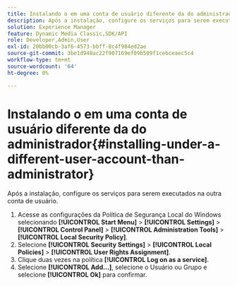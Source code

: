 ```yaml
---
title: Instalando o em uma conta de usuário diferente da do administrador
description: Após a instalação, configure os serviços para serem executados na outra conta de usuário.
solution: Experience Manager
feature: Dynamic Media Classic,SDK/API
role: Developer,Admin,User
exl-id: 20bb00cb-3af6-4573-bbff-8c4f984ed2ae
source-git-commit: 3be1d948ac22f907169ef09b509f1cebceaec5c4
workflow-type: tm+mt
source-wordcount: '64'
ht-degree: 0%

---
```


# Instalando o em uma conta de usuário diferente da do administrador{#installing-under-a-different-user-account-than-administrator}

Após a instalação, configure os serviços para serem executados na outra conta de usuário.

1. Acesse as configurações da Política de Segurança Local do Windows selecionando **[!UICONTROL Start Menu]** > **[!UICONTROL Settings]** > **[!UICONTROL Control Panel]** > **[!UICONTROL Administration Tools]** > **[!UICONTROL Local Security Policy]**.
1. Selecione **[!UICONTROL Security Settings]** > **[!UICONTROL Local Policies]** > **[!UICONTROL User Rights Assignment]**.
1. Clique duas vezes na política **[!UICONTROL Log on as a service]**.
1. Selecione **[!UICONTROL Add…]**, selecione o Usuário ou Grupo e selecione **[!UICONTROL Ok]** para confirmar.
